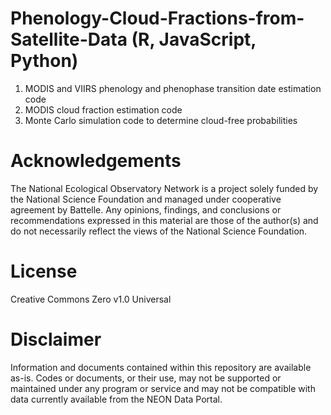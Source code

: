 # Phenology-Cloud-Fractions-from-Satellite-Data (R, JavaScript, Python)
1) MODIS and VIIRS phenology and phenophase transition date estimation code
2) MODIS cloud fraction estimation code 
3) Monte Carlo simulation code to determine cloud-free probabilities



# Acknowledgements

The National Ecological Observatory Network is a project solely funded by the National Science Foundation and managed under cooperative agreement by Battelle. Any opinions, findings, and conclusions or recommendations expressed in this material are those of the author(s) and do not necessarily reflect the views of the National Science Foundation.

# License
Creative Commons Zero v1.0 Universal

# Disclaimer
Information and documents contained within this repository are available as-is. Codes or documents, or their use, may not be supported or maintained under any program or service and may not be compatible with data currently available from the NEON Data Portal.
